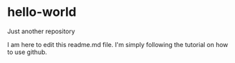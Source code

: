 # hello-world
Just another repository

I am here to edit this readme.md file. I'm simply following the tutorial on how to use github.
